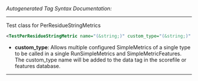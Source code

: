 <!-- THIS IS AN AUTOGENERATED FILE: Don't edit it directly, instead change the schema definition in the code itself. -->

_Autogenerated Tag Syntax Documentation:_

---
Test class for PerResidueStringMetrics

```xml
<TestPerResidueStringMetric name="(&string;)" custom_type="(&string;)" />
```

-   **custom_type**: Allows multiple configured SimpleMetrics of a single type to be called in a single RunSimpleMetrics and SimpleMetricFeatures. 
 The custom_type name will be added to the data tag in the scorefile or features database.

---
